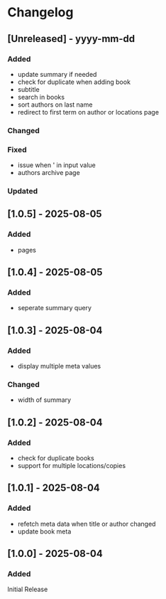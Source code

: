 # Changelog
## [Unreleased] - yyyy-mm-dd

### Added
- update summary if needed
- check for duplicate when adding book
- subtitle
- search in books
- sort authors on last name
- redirect to first term on author or locations page

### Changed

### Fixed
- issue when ' in input value
- authors archive page

### Updated

## [1.0.5] - 2025-08-05


### Added
- pages

## [1.0.4] - 2025-08-05


### Added
- seperate summary query

## [1.0.3] - 2025-08-04


### Added
- display multiple meta values

### Changed
- width of summary

## [1.0.2] - 2025-08-04


### Added
- check for duplicate books
- support for multiple locations/copies

## [1.0.1] - 2025-08-04


### Added
- refetch meta data when title or author changed
- update book meta

## [1.0.0] - 2025-08-04

### Added
Initial Release